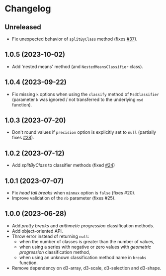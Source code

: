 # Changelog

## Unreleased

- Fix unexpected behavior of `splitByClass` method  (fixes [#37](https://github.com/riatelab/statsbreaks/issues/37)).

## 1.0.5 (2023-10-02)

- Add 'nested means' method (and `NestedMeansClassifier` class).

## 1.0.4 (2023-09-22)

- Fix missing `k` options when using the `classify` method of `MsdClassifier` (parameter `k` was ignored / not transferred to the underlying `msd` function).

## 1.0.3 (2023-07-20)

- Don't round values if `precision` option is explicitly set to `null` (partially fixes [#28](https://github.com/riatelab/statsbreaks/issues/28)).

## 1.0.2 (2023-07-12)

- Add *splitByClass* to classifier methods (fixed [#24](https://github.com/riatelab/statsbreaks/issues/24))

## 1.0.1 (2023-07-07)

- Fix *head tail breaks* when `minmax` option is `false` (fixes #20).
- Improve validation of the `nb` parameter (fixes #25).

## 1.0.0 (2023-06-28)

- Add *pretty breaks* and *arithmetic progression* classification methods.
- Add object-oriented API.
- Throw error instead of returning `null`:
  - when the number of classes is greater than the number of values,
  - when using a series with negative or zero values with *geometric progression* classification method,
  - when using an unknown classification method name in `breaks` function.
- Remove dependency on d3-array, d3-scale, d3-selection and d3-shape.
